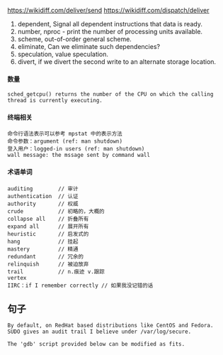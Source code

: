 https://wikidiff.com/deliver/send
https://wikidiff.com/dispatch/deliver

1. dependent, Signal all dependent instructions that data is ready.
1. number, nproc - print the number of processing units available.
1. scheme, out-of-order general scheme.
1. eliminate, Can we eliminate such dependencies?
1. speculation, value speculation.
1. divert, if we divert the second write to an alternate storage location.

#### 数量
```
sched_getcpu() returns the number of the CPU on which the calling thread is currently executing.
```

#### 终端相关

```
命令行语法表示可以参考 mpstat 中的表示方法
命令参数：argument (ref: man shutdown)
登入用户：logged-in users (ref: man shutdown)    
wall message: the mssage sent by command wall 
```

#### 术语单词

```
auditing        // 审计
authentication  // 认证
authority       // 权威
crude           // 初略的，大概的
collapse all    // 折叠所有
expand all      // 展开所有  
heuristic       // 启发式的
hang            // 挂起
mastery         // 精通
redundant       // 冗余的
relinquish      // 被迫放弃
trail           // n.痕迹 v.跟踪
vertex
IIRC：if I remember correctly // 如果我没记错的话
```

## 句子
```
By default, on RedHat based distributions like CentOS and Fedora.
SUDO gives an audit trail I believe under /var/log/secure.

The 'gdb' script provided below can be modified as fits.
```
